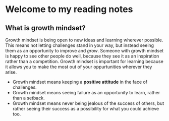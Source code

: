 # Welcome to my reading notes

## What is growth mindset? 
Growth mindset is being open to new ideas and learning wherever possible. This means not letting challenges stand in your way, but instead seeing them as an opportunity to improve and *grow*. Someone with growth mindset is happy to see other people do well, because they see it as an inspiration rather than a competition. Growth mindset is important for learning because it allows you to make the most out of your oppurtunities wherever they arise. 
* Growth mindset means keeping a **positive attitude** in the face of challenges.
* Growth mindset means seeing failure as an opportunity to learn, rather than a setback.
* Growth mindset means never being jealous of the success of others, but rather seeing their success as a possibility for what you could achieve too.
